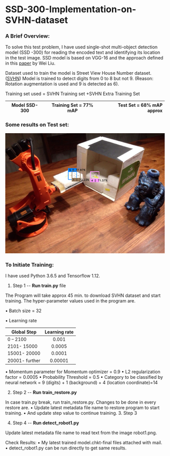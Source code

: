 # SSD-300-Implementation-on-SVHN-dataset
### A Brief Overview:

To solve this test problem, I have used single-shot multi-object detection model (SSD -300) for reading the encoded text and identifying its location in the test image.  SSD model is based on VGG-16 and the approach defined in this [paper](https://arxiv.org/pdf/1512.02325.pdf) by Wei Liu.

Dataset used to train the model is Street View House Number dataset. ([SVHN](http://ufldl.stanford.edu/housenumbers/))
Model is trained to detect digits from 0 to 8 but not 9. (Reason: Rotation augmentation is used and 9 is detected as 6). 

Training set used = SVHN Training set +SVHN Extra Training Set

|   Model SSD-300  |   Training Set = 77% mAP   | Test Set = 68% mAP approx |
| ------------- |:-------------:| -----:|

### Some results on Test set:

![](detect_robot1.png)

### To Initiate Training:

I have used Python 3.6.5 and Tensorflow 1.12.

1. Step 1
-- **Run train.py** file

The Program will take approx 45 min. to download SVHN dataset and start training.
The hyper-parameter values used in the program are.

•	Batch size = 32

•	Learning rate 

|   Global  Step	 | Learning rate |
| -------------    |:-------------:|
|   0 – 2100       | 	    0.001    |
|  2101- 15000	   |     0.0005    |
|  15001- 20000	   |     0.0001    |
|  20001- further  |     0.00001   |

•	Momentum parameter for Momentum optimizer = 0.9
•	L2 regularization factor = 0.0005
•	Probability Threshold  = 0.5
•	Category to be classified by neural network = 9 (digits) + 1 (background) + 4 (location coordinate)=14

2. Step 2 
-- **Run train_restore.py**

In case train.py break, run train_restore.py. Changes to be done in every restore are.
•	Update latest metadata file name to restore program to start training.
•	And update step value to continue training. 
3. Step 3

4. Step 4
-- **Run detect_robot1.py**

Update latest metadata file name to read text from the image robot1.png.

Check Results:
•	My latest trained model.chkt-final files attached with mail. 
•	detect_robot1.py  can be run directly to get same results.

